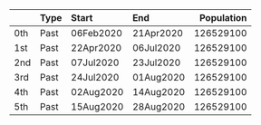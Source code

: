 |     | Type   | Start     | End       |   Population |
|:----|:-------|:----------|:----------|-------------:|
| 0th | Past   | 06Feb2020 | 21Apr2020 |    126529100 |
| 1st | Past   | 22Apr2020 | 06Jul2020 |    126529100 |
| 2nd | Past   | 07Jul2020 | 23Jul2020 |    126529100 |
| 3rd | Past   | 24Jul2020 | 01Aug2020 |    126529100 |
| 4th | Past   | 02Aug2020 | 14Aug2020 |    126529100 |
| 5th | Past   | 15Aug2020 | 28Aug2020 |    126529100 |